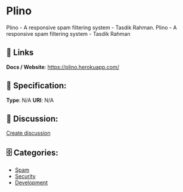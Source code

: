 # Plino


Plino - A responsive spam filtering system - Tasdik Rahman.  Plino - A responsive spam filtering system - Tasdik Rahman

##  🔗 Links
**Docs / Website**: https://plino.herokuapp.com/

## 🧬 Specification:
**Type**: N/A
**URI**: N/A

## 💬 Discussion:
[Create discussion](https://github.com/apis-list/apis-list/discussions/new)

## 🗄️ Categories:
- [Spam](https://github.com/apis-list/apis-list#spam)
- [Security](https://github.com/apis-list/apis-list#security)
- [Development](https://github.com/apis-list/apis-list#development)



